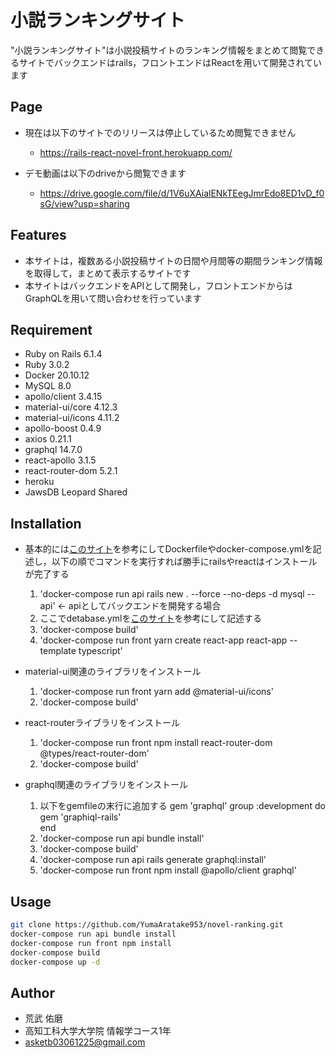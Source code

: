 # 小説ランキングサイト

"小説ランキングサイト"は小説投稿サイトのランキング情報をまとめて閲覧できるサイトでバックエンドはrails，フロントエンドはReactを用いて開発されています

## Page
- 現在は以下のサイトでのリリースは停止しているため閲覧できません
    - https://rails-react-novel-front.herokuapp.com/

- デモ動画は以下のdriveから閲覧できます
    - https://drive.google.com/file/d/1V6uXAialENkTEegJmrEdo8ED1vD_f0sG/view?usp=sharing
## Features

* 本サイトは，複数ある小説投稿サイトの日間や月間等の期間ランキング情報を取得して，まとめて表示するサイトです
* 本サイトはバックエンドをAPIとして開発し，フロントエンドからはGraphQLを用いて問い合わせを行っています

## Requirement

* Ruby on Rails 6.1.4
* Ruby 3.0.2
* Docker 20.10.12
* MySQL 8.0
* apollo/client 3.4.15 
* material-ui/core 4.12.3
* material-ui/icons 4.11.2
* apollo-boost 0.4.9
* axios 0.21.1
* graphql 14.7.0
* react-apollo 3.1.5
* react-router-dom 5.2.1
* heroku
* JawsDB Leopard Shared

## Installation

- 基本的には[このサイト](https://qiita.com/kazama1209/items/5c07d9a65ef07a02a4f5)を参考にしてDockerfileやdocker-compose.ymlを記述し，以下の順でコマンドを実行すれば勝手にrailsやreactはインストールが完了する
    1. 'docker-compose run api rails new . --force --no-deps -d mysql --api' <- apiとしてバックエンドを開発する場合
    2. ここでdetabase.ymlを[このサイト](https://qiita.com/kazama1209/items/5c07d9a65ef07a02a4f5)を参考にして記述する
    3. 'docker-compose build'
    4. 'docker-compose run front yarn create react-app react-app --template typescript'

- material-ui関連のライブラリをインストール
    1. 'docker-compose run front yarn add @material-ui/icons'
    2. 'docker-compose build'

- react-routerライブラリをインストール
    1. 'docker-compose run front npm install react-router-dom @types/react-router-dom'
    2. 'docker-compose build'

- graphql関連のライブラリをインストール
    1. 以下をgemfileの末行に追加する
        gem 'graphql'
        group :development do
            gem 'graphiql-rails'  
        end
    2. 'docker-compose run api bundle install'
    3. 'docker-compose build'
    4. 'docker-compose run api rails generate graphql:install'
    5. 'docker-compose run front npm install @apollo/client graphql'
         

## Usage

```bash
git clone https://github.com/YumaAratake953/novel-ranking.git
docker-compose run api bundle install 
docker-compose run front npm install
docker-compose build
docker-compose up -d
```

## Author

* 荒武 佑磨
* 高知工科大学大学院 情報学コース1年
* asketb03061225@gmail.com
 
